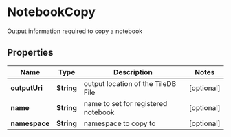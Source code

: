 

# NotebookCopy

Output information required to copy a notebook

## Properties

| Name | Type | Description | Notes |
|------------ | ------------- | ------------- | -------------|
|**outputUri** | **String** | output location of the TileDB File |  [optional] |
|**name** | **String** | name to set for registered notebook |  [optional] |
|**namespace** | **String** | namespace to copy to |  [optional] |



